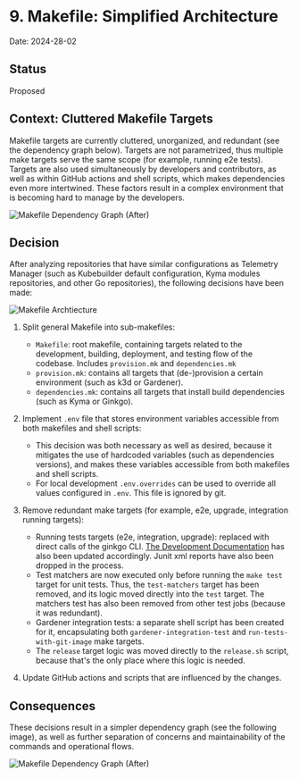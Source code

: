 # 9. Makefile: Simplified Architecture

Date: 2024-28-02

## Status

Proposed

## Context: Cluttered Makefile Targets

Makefile targets are currently cluttered, unorganized, and redundant (see the dependency graph below). Targets are not parametrized, thus multiple make targets serve the same scope (for example, running e2e tests). Targets are also used simultaneously by developers and contributors, as well as within GitHub actions and shell scripts, which makes dependencies even more intertwined. These factors result in a complex environment that is becoming hard to manage by the developers.

![Makefile Dependency Graph (After)](../assets/makefile-graph-before.png)

## Decision

After analyzing repositories that have similar configurations as Telemetry Manager (such as Kubebuilder default configuration, Kyma modules repositories, and other Go repositories), the following decisions have been made:

![Makefile Archtiecture](../assets/makefile-architecture.jpg)

1. Split general Makefile into sub-makefiles:
   - `Makefile`: root makefile, containing targets related to the development, building, deployment, and testing flow of the codebase. Includes `provision.mk` and `dependencies.mk`
   - `provision.mk`: contains all targets that (de-)provision a certain environment (such as k3d or Gardener).
   - `dependencies.mk`: contains all targets that install build dependencies (such as Kyma or Ginkgo).
2. Implement `.env` file that stores environment variables accessible from both makefiles and shell scripts:
   - This decision was both necessary as well as desired, because it mitigates the use of hardcoded variables (such as dependencies versions), and makes these variables accessible from both makefiles and shell scripts.
   - For local development `.env.overrides` can be used to override all values configured in `.env`. This file is ignored by git.
3. Remove redundant make targets (for example, e2e, upgrade, integration running targets):

   - Running tests targets (e2e, integration, upgrade): replaced with direct calls of the ginkgo CLI. [The Development Documentation](../development.md) has also been updated accordingly. Junit xml reports have also been dropped in the process.
   - Test matchers are now executed only before running the `make test` target for unit tests. Thus, the `test-matchers` target has been removed, and its logic moved directly into the `test` target. The matchers test has also been removed from other test jobs (because it was redundant).
   - Gardener integration tests: a separate shell script has been created for it, encapsulating both `gardener-integration-test` and `run-tests-with-git-image` make targets.
   - The `release` target logic was moved directly to the `release.sh` script, because that's the only place where this logic is needed.

4. Update GitHub actions and scripts that are influenced by the changes.

## Consequences

These decisions result in a simpler dependency graph (see the following image), as well as further separation of concerns and maintainability of the commands and operational flows.

![Makefile Dependency Graph (After)](../assets/makefile-graph-after.jpg)
